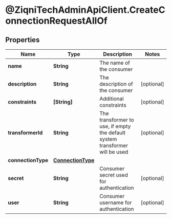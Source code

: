 # @ZiqniTechAdminApiClient.CreateConnectionRequestAllOf

## Properties

Name | Type | Description | Notes
------------ | ------------- | ------------- | -------------
**name** | **String** | The name of the consumer | 
**description** | **String** | The description of the consumer | [optional] 
**constraints** | **[String]** | Additional constraints | [optional] 
**transformerId** | **String** | The transformer to use, if empty the default system transformer will be used | [optional] 
**connectionType** | [**ConnectionType**](ConnectionType.md) |  | 
**secret** | **String** | Consumer secret used for authentication | [optional] 
**user** | **String** | Consumer username for authentication | [optional] 


